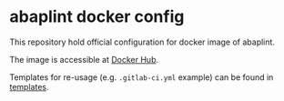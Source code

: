 # abaplint docker config

This repository hold official configuration for docker image of abaplint.

The image is accessible at [Docker Hub](https://cloud.docker.com/u/abaplint/repository/docker/abaplint/abaplint).

Templates for re-usage (e.g. `.gitlab-ci.yml` example) can be found in [templates](./templates).
